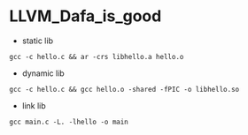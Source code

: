 # LLVM_Dafa_is_good

- static lib

```console
gcc -c hello.c && ar -crs libhello.a hello.o
```

- dynamic lib

```console
gcc -c hello.c && gcc hello.o -shared -fPIC -o libhello.so
```

- link lib

```console
gcc main.c -L. -lhello -o main
```
